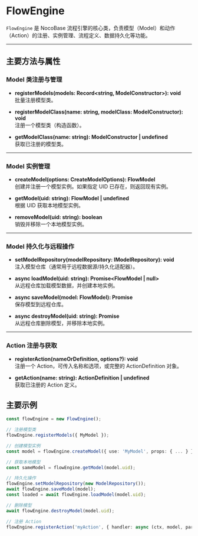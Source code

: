 # FlowEngine

`FlowEngine` 是 NocoBase 流程引擎的核心类，负责模型（Model）和动作（Action）的注册、实例管理、流程定义、数据持久化等功能。

---

## 主要方法与属性

### Model 类注册与管理

- **registerModels(models: Record<string, ModelConstructor>): void**  
  批量注册模型类。

- **registerModelClass(name: string, modelClass: ModelConstructor): void**  
  注册一个模型类（构造函数）。

- **getModelClass(name: string): ModelConstructor | undefined**  
  获取已注册的模型类。

---

### Model 实例管理

- **createModel(options: CreateModelOptions): FlowModel**  
  创建并注册一个模型实例。如果指定 UID 已存在，则返回现有实例。

- **getModel(uid: string): FlowModel | undefined**  
  根据 UID 获取本地模型实例。

- **removeModel(uid: string): boolean**  
  销毁并移除一个本地模型实例。

---

### Model 持久化与远程操作

- **setModelRepository(modelRepository: IModelRepository): void**  
  注入模型仓库（通常用于远程数据源/持久化适配器）。

- **async loadModel(uid: string): Promise<FlowModel \| null>**  
  从远程仓库加载模型数据，并创建本地实例。

- **async saveModel(model: FlowModel): Promise<any>**  
  保存模型到远程仓库。

- **async destroyModel(uid: string): Promise<boolean>**  
  从远程仓库删除模型，并移除本地实例。

---

### Action 注册与获取

- **registerAction(nameOrDefinition, options?): void**  
  注册一个 Action，可传入名称和选项，或完整的 ActionDefinition 对象。

- **getAction(name: string): ActionDefinition \| undefined**  
  获取已注册的 Action 定义。

## 主要示例

```ts
const flowEngine = new FlowEngine();

// 注册模型类
flowEngine.registerModels({ MyModel });

// 创建模型实例
const model = flowEngine.createModel({ use: 'MyModel', props: { ... } });

// 获取本地模型
const sameModel = flowEngine.getModel(model.uid);

// 持久化操作
flowEngine.setModelRepository(new ModelRepository());
await flowEngine.saveModel(model);
const loaded = await flowEngine.loadModel(model.uid);

// 删除模型
await flowEngine.destroyModel(model.uid);

// 注册 Action
flowEngine.registerAction('myAction', { handler: async (ctx, model, params) => { ... } });
```
